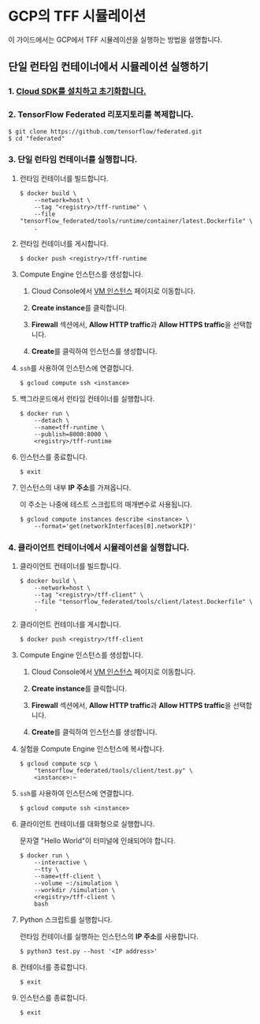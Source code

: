 # GCP의 TFF 시뮬레이션

이 가이드에서는 GCP에서 TFF 시뮬레이션을 실행하는 방법을 설명합니다.

## 단일 런타임 컨테이너에서 시뮬레이션 실행하기

### 1. [Cloud SDK를 설치하고 초기화합니다.](https://cloud.google.com/sdk/docs/quickstarts)

### 2. TensorFlow Federated 리포지토리를 복제합니다.

```shell
$ git clone https://github.com/tensorflow/federated.git
$ cd "federated"
```

### 3. 단일 런타임 컨테이너를 실행합니다.

1. 런타임 컨테이너를 빌드합니다.

    ```shell
    $ docker build \
        --network=host \
        --tag "<registry>/tff-runtime" \
        --file "tensorflow_federated/tools/runtime/container/latest.Dockerfile" \
        .
    ```

2. 런타임 컨테이너를 게시합니다.

    ```shell
    $ docker push <registry>/tff-runtime
    ```

3. Compute Engine 인스턴스를 생성합니다.

    1. Cloud Console에서 [VM 인스턴스](https://console.cloud.google.com/compute/instances) 페이지로 이동합니다.

    2. **Create instance**를 클릭합니다.

    3. **Firewall** 섹션에서, **Allow HTTP traffic**과 **Allow HTTPS traffic**을 선택합니다.

    4. **Create**를 클릭하여 인스턴스를 생성합니다.

4. `ssh`를 사용하여 인스턴스에 연결합니다.

    ```shell
    $ gcloud compute ssh <instance>
    ```

5. 백그라운드에서 런타임 컨테이너를 실행합니다.

    ```shell
    $ docker run \
        --detach \
        --name=tff-runtime \
        --publish=8000:8000 \
        <registry>/tff-runtime
    ```

6. 인스턴스를 종료합니다.

    ```shell
    $ exit
    ```

7. 인스턴스의 내부 <strong>IP 주소</strong>를 가져옵니다.

    이 주소는 나중에 테스트 스크립트의 매개변수로 사용됩니다.

    ```shell
    $ gcloud compute instances describe <instance> \
        --format='get(networkInterfaces[0].networkIP)'
    ```

### 4. 클라이언트 컨테이너에서 시뮬레이션을 실행합니다.

1. 클라이언트 컨테이너를 빌드합니다.

    ```shell
    $ docker build \
        --network=host \
        --tag "<registry>/tff-client" \
        --file "tensorflow_federated/tools/client/latest.Dockerfile" \
        .
    ```

2. 클라이언트 컨테이너를 게시합니다.

    ```shell
    $ docker push <registry>/tff-client
    ```

3. Compute Engine 인스턴스를 생성합니다.

    1. Cloud Console에서 [VM 인스턴스](https://console.cloud.google.com/compute/instances) 페이지로 이동합니다.

    2. **Create instance**를 클릭합니다.

    3. **Firewall** 섹션에서, **Allow HTTP traffic**과 **Allow HTTPS traffic**을 선택합니다.

    4. **Create**를 클릭하여 인스턴스를 생성합니다.

4. 실험을 Compute Engine 인스턴스에 복사합니다.

    ```shell
    $ gcloud compute scp \
        "tensorflow_federated/tools/client/test.py" \
        <instance>:~
    ```

5. `ssh`를 사용하여 인스턴스에 연결합니다.

    ```shell
    $ gcloud compute ssh <instance>
    ```

6. 클라이언트 컨테이너를 대화형으로 실행합니다.

    문자열 "Hello World"이 터미널에 인쇄되어야 합니다.

    ```shell
    $ docker run \
        --interactive \
        --tty \
        --name=tff-client \
        --volume ~:/simulation \
        --workdir /simulation \
        <registry>/tff-client \
        bash
    ```

7. Python 스크립트를 실행합니다.

    런타임 컨테이너를 실행하는 인스턴스의 <strong>IP 주소</strong>를 사용합니다.

    ```shell
    $ python3 test.py --host '<IP address>'
    ```

8. 컨테이너를 종료합니다.

    ```shell
    $ exit
    ```

9. 인스턴스를 종료합니다.

    ```shell
    $ exit
    ```
